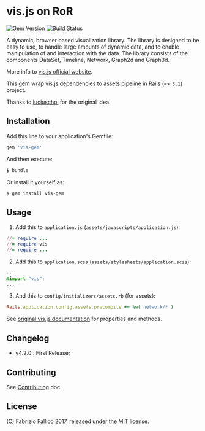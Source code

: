 # vis.js on RoR

[![Gem Version](https://badge.fury.io/rb/vis-gem.svg)](https://badge.fury.io/rb/vis-gem)
[![Build Status](https://travis-ci.org/sniperwolf/vis-gem.svg?release=4.20.0.1)](https://travis-ci.org/sniperwolf/vis-gem)


A dynamic, browser based visualization library. The library is designed to be easy to use, to handle large amounts of dynamic data, and to enable manipulation of and interaction with the data. The library consists of the components DataSet, Timeline, Network, Graph2d and Graph3d.

More info to [vis.js official website](http://visjs.org/).

This gem wrap vis.js dependencies to assets pipeline in Rails (`=> 3.1`) project.

Thanks to [luciuschoi](https://github.com/luciuschoi/visjs-rails/) for the original idea.

## Installation

Add this line to your application's Gemfile:

```ruby
gem 'vis-gem'
```

And then execute:

```bash
$ bundle
```

Or install it yourself as:

```bash
$ gem install vis-gem
```

## Usage

1. Add this to `application.js` (`assets/javascripts/application.js`):

```ruby
//= require ...
//= require vis
//= require ...
```

2. Add this to `application.scss` (`assets/stylesheets/application.scss`):

```css
...
@import "vis";
...
```

3. And this to `config/initializers/assets.rb` (for assets):

```ruby
Rails.application.config.assets.precompile += %w( network/* )
```

See [original vis.js documentation](http://visjs.org/) for properties and methods.

## Changelog

- v4.2.0 : First Release;

## Contributing

See [Contributing](CONTRIBUTING.md) doc.

## License

(C) Fabrizio Fallico 2017, released under the [MIT license](LICENSE.md).
